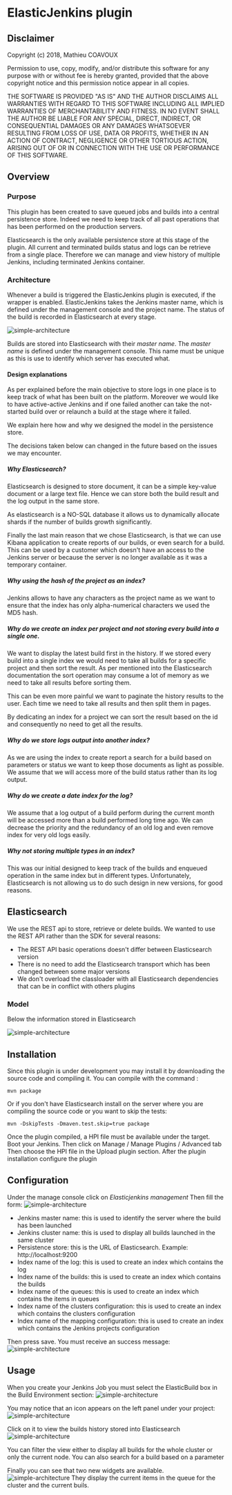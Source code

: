 # ElasticJenkins plugin

## Disclaimer
Copyright (c) 2018, Mathieu COAVOUX

Permission to use, copy, modify, and/or distribute this software for
any purpose with or without fee is hereby granted,
provided that the above copyright notice and this permission notice appear in all copies.

THE SOFTWARE IS PROVIDED "AS IS" AND THE AUTHOR DISCLAIMS ALL WARRANTIES
WITH REGARD TO THIS SOFTWARE INCLUDING ALL IMPLIED WARRANTIES OF MERCHANTABILITY AND FITNESS.
IN NO EVENT SHALL THE AUTHOR BE LIABLE FOR ANY SPECIAL, DIRECT, INDIRECT, OR CONSEQUENTIAL DAMAGES
OR ANY DAMAGES WHATSOEVER RESULTING FROM LOSS OF USE, DATA OR PROFITS, WHETHER IN AN ACTION OF CONTRACT,
NEGLIGENCE OR OTHER TORTIOUS ACTION, ARISING OUT OF OR IN CONNECTION
WITH THE USE OR PERFORMANCE OF THIS SOFTWARE.

## Overview

### Purpose
This plugin has been created to save queued jobs and builds into a central persistence store.
Indeed we need to keep track of all past operations that has been performed on the production servers.

Elasticsearch is the only available persistence store at this stage of the plugin.
All current and terminated builds status and logs can be retrieve from a single place.
Therefore we can manage and view history of multiple Jenkins, including terminated Jenkins container.

### Architecture
Whenever a build is triggered the ElasticJenkins plugin is executed, if the wrapper is enabled.
ElasticJenkins takes the Jenkins master name, which is defined under the management console and the project name.
The status of the build is recorded in Elasticsearch at every stage.


![simple-architecture](doc/elasticjenkins_cluster.png)

Builds are stored into Elasticsearch with their *master name*. The *master name* is defined under the management console.
This name must be unique as this is use to identify which server has executed what.

#### Design explanations
As per explained before the main objective to store logs in one place is to keep track of what has been built on the platform.
Moreover we would like to have active-active Jenkins and if one failed another can take the not-started build over or 
relaunch a build at the stage where it failed.

We explain here how and why we designed the model in the persistence store.

The decisions taken below can changed in the future based on the issues we may encounter.

##### Why Elasticsearch?
Elasticsearch is designed to store document, it can be a simple key-value document or a large text file. 
Hence we can store both the build result and the log output in the same store.

As elasticsearch is a NO-SQL database it allows us to dynamically allocate shards if the number of builds growth significantly.

Finally the last main reason that we chose Elasticsearch, is that we can use Kibana application to create reports of our builds, or even search for a build.
This can be used by a customer which doesn't have an access to the Jenkins server or because the server is no longer available as it was a temporary container.

##### Why using the hash of the project as an index?
Jenkins allows to have any characters as the project name as we want to ensure that the index has only alpha-numerical characters we used the MD5 hash.

##### Why do we create an index per project and not storing every build into a single one.
We want to display the latest build first in the history. If we stored every build into a single index we would need to 
take all builds for a specific project and then sort the result. 
As per mentioned into the Elasticsearch documentation the sort operation may consume a lot of memory as we need to 
take all results before sorting them. 

This can be even more painful we want to paginate the history results to the user. Each time we need to take all results and then split them in pages.

By dedicating an index for a project we can sort the result based on the id and consequently no need to get all the results.

##### Why do we store logs output into another index?
As we are using the index to create report a search for a build based on parameters or status we want to keep those documents as light as possible.
We assume that we will access more of the build status rather than its log output.

##### Why do we create a date index for the log?
We assume that a log output of a build perform during the current month will be accessed more than a build performed long time ago. 
We can decrease the priority and the redundancy of an old log and even remove index for very old logs easily.

##### Why not storing multiple types in an index?
This was our initial designed to keep track of the builds and enqueued operation in the same index 
but in different types. Unfortunately, Elasticsearch is not allowing us to do such design in new versions,
for good reasons.

## Elasticsearch

We use the REST api to store, retrieve or delete builds. We wanted to use the REST API rather than the SDK for several reasons:
* The REST API basic operations doesn't differ between Elasticsearch version
* There is no need to add the Elasticsearch transport which has been changed between some major versions
* We don't overload the classloader with all Elasticsearch dependencies that can be in conflict with others plugins

### Model

Below the information stored in Elasticsearch

![simple-architecture](doc/elasticjenkins_model.png)

## Installation

Since this plugin is under development you may install it by downloading the source code and compiling it.
You can compile with the command :
```
mvn package
```

Or if you don't have Elasticsearch install on the server where you are compiling the source code or you want to skip the tests:

```
mvn -DskipTests -Dmaven.test.skip=true package
```

Once the plugin compiled, a HPI file must be available under the target.
Boot your Jenkins. Then click on Manage / Manage Plugins / Advanced tab
Then choose the HPI file in the Upload plugin section.
After the plugin installation configure the plugin
## Configuration

Under the manage console click on *Elasticjenkins management* 
Then fill the form:
![simple-architecture](doc/configuration.PNG)

* Jenkins master name: this is used to identify the server where the build has been launched
* Jenkins cluster name: this is used to display all builds launched in the same cluster
* Persistence store: this is the URL of Elasticsearch. Example: http://localhost:9200
* Index name of the log: this is used to create an index which contains the log
* Index name of the builds: this is used to create an index which contains the builds
* Index name of the queues: this is used to create an index which contains the items in queues
* Index name of the clusters configuration: this is used to create an index which contains the clusters configuration
* Index name of the mapping configuration: this is used to create an index which contains the Jenkins projects configuration

Then press save.
You must receive an success message:
![simple-architecture](doc/success.png)

## Usage

When you create your Jenkins Job you must select the ElasticBuild box in the Build Environment section:
![simple-architecture](doc/wrapper.png)

You may notice that an icon appears on the left panel under your project:
![simple-architecture](doc/sidepanel.png)

Click on it to view the builds history stored into Elasticsearch
![simple-architecture](doc/builds_history.png)

You can filter the view either to display all builds for the whole cluster or only the current node.
You can also search for a build based on a parameter 

Finally you can see that two new widgets are available.
![simple-architecture](doc/widgets.png)
They display the current items in the queue for the cluster and the current buils.